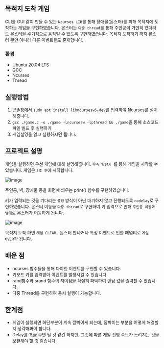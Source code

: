 ## 목적지 도착 게임
CLI를 GUI 같이 만들 수 있는 `Ncurses LIB`를 통해 장애물(몬스터)를 피해 목적지에 도착하는 게임을 구현하였습니다. 몬스터는 `다중 thread`를 통해 주인공이 가만히 있더라도 몬스터을 주기적으로 움직일 수 있도록 구현하였습니다. 목적지 도착하기 까지 몬스터 뿐만 아니라 다른 이벤트들도 존재합니다.

### 환경 
- Ubuntu 20.04 LTS
- GCC
- Ncurses
- Thread

## 실행방법
1. 콘솔창에서 `sudo apt install libncursesw5-dev`를 입력하여 Ncurses를 설치해줍니다.
2. `gcc ./game.c -o ./game -lncursesw -lpthread && ./game`을 통해 소스코드 파일 빌드 후 실행하기
3. 게임설명을 읽고 실행하시면 됩니다. 

## 프로젝트 설명
게임을 실행하면 우선 게임에 대해 설명해줍니다. `우측 방향키 `를 통해 게임을 시작할 수 있습니다.
게임은 `3초 후`에 시작합니다.

![image](https://user-images.githubusercontent.com/99601412/162448615-4ed96503-0506-418a-b13c-bbd379cabf98.png)

주인공, 벽, 장애물 등을 화면에 띄우는 print() 함수를 구현하였습니다.

키가 입력되는 것을 기다리는 `폴링` 방식이 아닌 대기하지 않고 진행되도록 `nodelay`로 구현하였습니다.
몬스터 이동을 `다중 thread`로 구현하여 키 입력으로 인해 `주인공 이동과 별개`로 몬스터가 이동하게 됩니다.



![image](https://user-images.githubusercontent.com/99601412/162448393-79bc6e1e-6c93-4269-ac0e-df87b3827912.png)

목적지 도착 하면 `게임 CLEAR` , 몬스터 만나거나 특정 이벤트로 인한 패널티로 `게임 OVER`가 됩니다.

## 배운 점
- ncurses 함수들을 통해 다야한 이벤트를 구현할 수 있습니다.
- 키보드 키를 입력받아 이벤트를 발생시킬 수 있습니다.
- rand함수와 srand 함수의 차이점을 확실히 파악하여 랜덤 값을 출력할 수 있습니다.
- 다중 Thread를 구현하여 동시 실행이 가능합니다.
## 한계점
- 게임이 실행되면 하단부분이 계속 깜빡이게 되는데, 깜빡이는 부분을 어떻게 해결할 지 생각해봐야 합니다. 
- Delay를 조금 주면 될 것 같긴 하지만, 그것에 따른 게임 진행 속도가 느려지는 것을 보완해야 할 것 같습니다.
